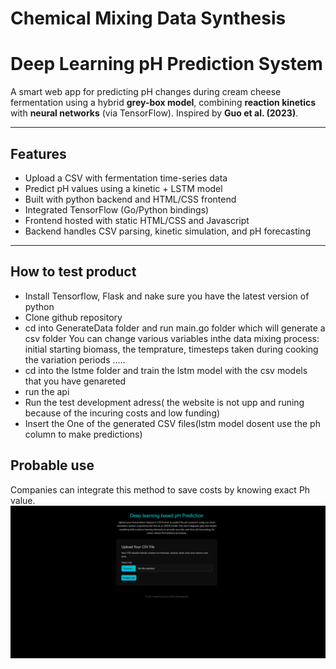 # Chemical Mixing Data Synthesis
# Deep Learning  pH Prediction System

A smart web app for predicting pH changes during cream cheese fermentation using a hybrid **grey-box model**, combining **reaction kinetics** with **neural networks** (via TensorFlow). Inspired by **Guo et al. (2023)**.

---

##  Features

- Upload a CSV with fermentation time-series data
- Predict pH values using a kinetic + LSTM model
- Built with python backend and HTML/CSS frontend
- Integrated TensorFlow (Go/Python bindings)
- Frontend hosted with static HTML/CSS and Javascript
- Backend handles CSV parsing, kinetic simulation, and pH forecasting

---

## How to test product 
- Install Tensorflow, Flask and nake sure you have the latest version of python
- Clone github repository
- cd into GenerateData folder and run main.go folder which will generate a csv folder
    You can change various variables inthe data mixing process: initial starting biomass, the temprature, timesteps taken during cooking the variation periods .....
- cd into the lstme folder and train the lstm model with the csv models that you have genareted
- run the api
- Run the test development adress( the website is not upp and runing because of the incuring costs and low funding)
- Insert the One of the generated CSV files(lstm model  dosent use the ph column to make predictions)

## Probable use
Companies can integrate this method to save costs by knowing exact Ph value.
![UI Preview](chempic.png)
